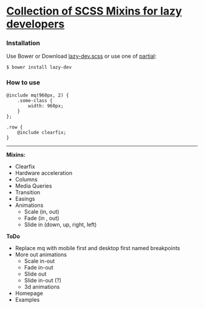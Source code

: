 # [Collection of SCSS Mixins for lazy developers](http://akurganow.ru/lazy-dev)

### Installation

Use Bower or Download [lazy-dev.scss](https://raw.githubusercontent.com/Akurganow/Lazy-Dev/master/lazy-dev.scss) or use one of [partial](https://github.com/Akurganow/Lazy-Dev/tree/master/partials):

```
$ bower install lazy-dev
```

### How to use

```
@include mq(960px, 2) {
    .some-class {
        width: 960px;
    }
};

.row {
    @include clearfix;
}
```

--------

**Mixins:**

- Clearfix
- Hardware acceleration
- Columns
- Media Queries
- Transition
- Easings
- Animations
    + Scale (in, out)
    + Fade (in , out)
    + Slide in (down, up, right, left)

**ToDo**

- Replace mq with mobile first and desktop first named breakpoints
- More out animations
    + Scale in-out
    + Fade in-out
    + Slide out
    + Slide in-out (?)
    + 3d animations
- Homepage
- Examples
